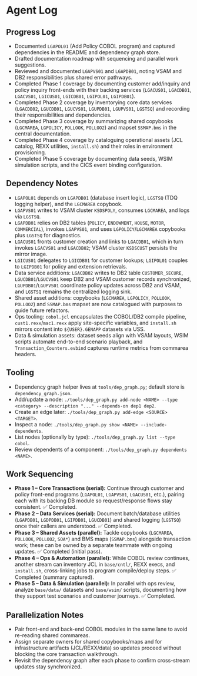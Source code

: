 # Agent Log

## Progress Log
- Documented `LGAPOL01` (Add Policy COBOL program) and captured dependencies in the README and dependency graph store.
- Drafted documentation roadmap with sequencing and parallel work suggestions.
- Reviewed and documented `LGAPVS01` and `LGAPDB01`, noting VSAM and DB2 responsibilities plus shared error pathways.
- Completed Phase 1 coverage by documenting customer add/inquiry and policy inquiry front-ends with their backing services (`LGACUS01`, `LGACDB01`, `LGACVS01`, `LGICUS01`, `LGICDB01`, `LGIPOL01`, `LGIPDB01`).
- Completed Phase 2 coverage by inventorying core data services (`LGACDB02`, `LGUCDB01`, `LGUCVS01`, `LGUPDB01`, `LGUPVS01`, `LGSTSQ`) and recording their responsibilities and dependencies.
- Completed Phase 3 coverage by summarizing shared copybooks (`LGCMAREA`, `LGPOLICY`, `POLLOOK`, `POLLOO2`) and mapset `SSMAP.bms` in the central documentation.
- Completed Phase 4 coverage by cataloguing operational assets (JCL catalog, REXX utilities, `install.sh`) and their roles in environment provisioning.
- Completed Phase 5 coverage by documenting data seeds, WSIM simulation scripts, and the CICS event binding configuration.

## Dependency Notes
- `LGAPOL01` depends on `LGAPDB01` (database insert logic), `LGSTSQ` (TDQ logging helper), and the `LGCMAREA` copybook.
- `LGAPVS01` writes to VSAM cluster `KSDSPOLY`, consumes `LGCMAREA`, and logs via `LGSTSQ`.
- `LGAPDB01` relies on DB2 tables (`POLICY`, `ENDOWMENT`, `HOUSE`, `MOTOR`, `COMMERCIAL`), invokes `LGAPVS01`, and uses `LGPOLICY`/`LGCMAREA` copybooks plus `LGSTSQ` for diagnostics.
- `LGACUS01` fronts customer creation and links to `LGACDB01`, which in turn invokes `LGACVS01` and `LGACDB02`; VSAM cluster `KSDSCUST` persists the mirror image.
- `LGICUS01` delegates to `LGICDB01` for customer lookups; `LGIPOL01` couples to `LGIPDB01` for policy and extension retrievals.
- Data service additions: `LGACDB02` writes to DB2 table `CUSTOMER_SECURE`, `LGUCDB01`/`LGUCVS01` keep DB2 and VSAM customer records synchronized, `LGUPDB01`/`LGUPVS01` coordinate policy updates across DB2 and VSAM, and `LGSTSQ` remains the centralized logging sink.
- Shared asset additions: copybooks (`LGCMAREA`, `LGPOLICY`, `POLLOOK`, `POLLOO2`) and `SSMAP.bms` mapset are now catalogued with purposes to guide future refactors.
- Ops tooling: `cobol.jcl` encapsulates the COBOL/DB2 compile pipeline, `cust1.rexx`/`mac1.rexx` apply site-specific variables, and `install.sh` mirrors content into `${USER}.GENAPP` datasets via USS.
- Data & simulation assets: dataset seeds align with VSAM layouts, WSIM scripts automate end-to-end scenario playback, and `Transaction_Counters.evbind` captures runtime metrics from commarea headers.

## Tooling
- Dependency graph helper lives at `tools/dep_graph.py`; default store is `dependency_graph.json`.
- Add/update a node: `./tools/dep_graph.py add-node <NAME> --type <category> --description "..." --depends-on dep1 dep2`.
- Create an edge later: `./tools/dep_graph.py add-edge <SOURCE> <TARGET>`.
- Inspect a node: `./tools/dep_graph.py show <NAME> --include-dependents`.
- List nodes (optionally by type): `./tools/dep_graph.py list --type cobol`.
- Review dependents of a component: `./tools/dep_graph.py dependents <NAME>`.

## Work Sequencing
- **Phase 1 – Core Transactions (serial):** Continue through customer and policy front-end programs (`LGAPOL01`, `LGAPVS01`, `LGACUS01`, etc.), pairing each with its backing DB module so request/response flows stay consistent. ✅ Completed.
- **Phase 2 – Data Services (serial):** Document batch/database utilities (`LGAPDB01`, `LGDPDB01`, `LGIPDB01`, `LGUCDB01`) and shared logging (`LGSTSQ`) once their callers are understood. ✅ Completed.
- **Phase 3 – Shared Assets (parallel):** Tackle copybooks (`LGCMAREA`, `POLLOOK`, `POLLOO2`, `SOA*`) and BMS maps (`SSMAP.bms`) alongside transaction work; these can be owned by a separate teammate with ongoing updates. ✅ Completed (initial pass).
- **Phase 4 – Ops & Automation (parallel):** While COBOL review continues, another stream can inventory JCL in `base/cntl/`, REXX execs, and `install.sh`, cross-linking jobs to program compile/deploy steps. ✅ Completed (summary captured).
- **Phase 5 – Data & Simulation (parallel):** In parallel with ops review, analyze `base/data/` datasets and `base/wsim/` scripts, documenting how they support test scenarios and customer journeys. ✅ Completed.

## Parallelization Notes
- Pair front-end and back-end COBOL modules in the same lane to avoid re-reading shared commareas.
- Assign separate owners for shared copybooks/maps and for infrastructure artifacts (JCL/REXX/data) so updates proceed without blocking the core transaction walkthrough.
- Revisit the dependency graph after each phase to confirm cross-stream updates stay synchronized.
